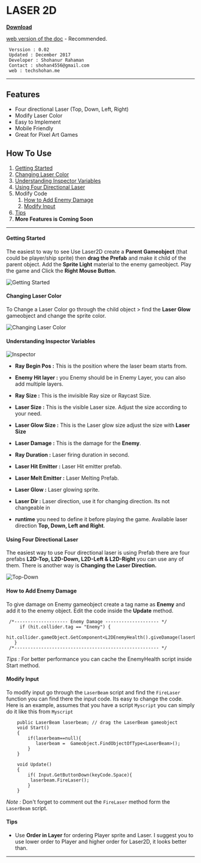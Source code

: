 LASER 2D
===========

**[Download](https://assetstore.unity.com/packages/vfx/particles/laser2d-81830)**

[web version of the doc](https://shohan4556.github.io/laser2d-documentation/) - Recommended.

```
 Verssion : 0.02  
 Updated : December 2017 
 Developer : Shohanur Rahaman
 Contact : shohan4556@gmail.com 
 web : techshohan.me
```
----------


Features
-------------

 - Four directional Laser (Top, Down, Left, Right)
 - Modify Laser Color
 - Easy to Implement  
 - Mobile Friendly 
 - Great for Pixel Art Games

How To Use
-------------

1. [Getting Started](#Getting-Started)
2. [Changing Laser Color](#changing-laser-color)
3. [Understanding Inspector Variables](#understanding-inspector-variables)
4. [Using Four Directional Laser](#using-four-directional-laser)
5. Modify Code
	 1. [How to Add Enemy Damage](#how-to-add-enemy-damage)
	 2. [Modify Input](#modify-input)  
6. [Tips](#tips)
7. **More Features is Coming Soon**

----------
#### Getting Started
The easiest to way to see Use Laser2D create a **Parent Gameobject** (that could be player/ship sprite) then **drag the Prefab** and make it child of the parent object. Add the **Sprite Light** material to the enemy gameobject. Play the game and Click the **Right Mouse Button**.  

![Getting Started](https://i.imgur.com/3zBZ5Nx.gif)

#### Changing Laser Color
To Change a Laser Color go through the child object > find the **Laser Glow** gameobject and change the sprite color.

![Changing Laser Color](https://i.imgur.com/8iK3wlN.gif)

#### Understanding Inspector Variables
![Inspector](https://i.imgur.com/KHX1Rao.png) 

 - **Ray Begin Pos :** This is the position where the laser beam starts from.

- **Enemy Hit layer :** you Enemy should be in Enemy Layer, you can also add multiple layers.

- **Ray Size :** This is the invisible Ray size or Raycast Size.

- **Laser Size :** This is the visible Laser size. Adjust the size according to your need.

- **Laser Glow Size :** This is the Laser glow size adjust the size with **Laser Size**

- **Laser Damage :** This is the damage for the **Enemy**.

- **Ray Duration :** Laser firing duration in second.

- **Laser Hit Emitter :** Laser Hit emitter prefab.

- **Laser Melt Emitter :** Laser Melting Prefab. 

- **Laser Glow :** Laser glowing sprite.

- **Laser Dir :** Laser direction, use it for changing direction. Its not changeable in 
  
- **runtime** you need to define it before playing the game. Available laser direction **Top, Down, Left and Right**.

#### Using Four Directional Laser
The easiest way to use Four directional laser is using Prefab there are four prefabs 
**L2D-Top, L2D-Down, L2D-Left & L2D-Right** you can use any of them. 
There is another way is **Changing the Laser Direction.**

![Top-Down](https://i.imgur.com/WlAsU9c.png)

#### How to Add Enemy Damage
To give damage on Enemy gameobject create a tag name as **Enemy** and add it to the enemy object. Edit the code inside the **Update** method.
```
 /*-------------------- Enemy Damage -------------------- */
     if (hit.collider.tag == "Enemy") {
      hit.collider.gameObject.GetComponent<L2DEnemyHealth().giveDamage(laserDamage);
   }
 /*------------------------------------------------------ */
```

*Tips :* For better performance you can cache the EnemyHealth script inside Start method.

#### Modify Input
To modify input go through the ```LaserBeam``` script and find the ```FireLaser``` function you can find there the input code. Its easy to change the code. 
Here is an example, assumes that you have a script ```Myscript``` you can simply do it like this  from ```Myscript```
```
	public LaserBeam laserbeam; // drag the LaserBeam gameobject
	void Start()
	{
		if(laserbeam==null){
		   laserbeam = 	Gameobject.FindObjectOfType<LaserBeam>();
		}
	}
	
	void Update()
	{
	    if(	Input.GetButtonDown(keyCode.Space){
		 laserbeam.FireLaser();   
	    }
	}
```
*Note :* Don't forget to comment out the ```FireLaser``` method form the ```LaserBeam``` script.

#### Tips 
* Use **Order in Layer** for ordering Player sprite and Laser. I suggest you to use lower order to Player and higher order for Laser2D, it looks better than. 


-----------------
